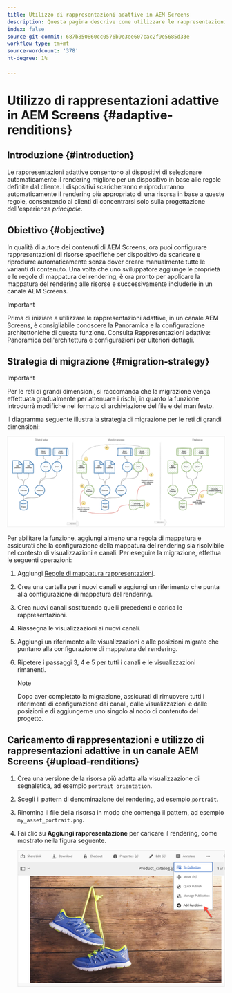 ```yaml
---
title: Utilizzo di rappresentazioni adattive in AEM Screens
description: Questa pagina descrive come utilizzare le rappresentazioni adattive in AEM Screens.
index: false
source-git-commit: 687b850860cc0576b9e3ee607cac2f9e5685d33e
workflow-type: tm+mt
source-wordcount: '378'
ht-degree: 1%

---
```


# Utilizzo di rappresentazioni adattive in AEM Screens {#adaptive-renditions}

## Introduzione {#introduction}

Le rappresentazioni adattive consentono ai dispositivi di selezionare automaticamente il rendering migliore per un dispositivo in base alle regole definite dal cliente. I dispositivi scaricheranno e riprodurranno automaticamente il rendering più appropriato di una risorsa in base a queste regole, consentendo ai clienti di concentrarsi solo sulla progettazione dell&#39;esperienza *principale*.

## Obiettivo {#objective}

In qualità di autore dei contenuti di AEM Screens, ora puoi configurare rappresentazioni di risorse specifiche per dispositivo da scaricare e riprodurre automaticamente senza dover creare manualmente tutte le varianti di contenuto.
Una volta che uno sviluppatore aggiunge le proprietà e le regole di mappatura del rendering, è ora pronto per applicare la mappatura del rendering alle risorse e successivamente includerle in un canale AEM Screens.

>[!IMPORTANT]
>Prima di iniziare a utilizzare le rappresentazioni adattive, in un canale AEM Screens, è consigliabile conoscere la Panoramica e la configurazione architettoniche di questa funzione. Consulta Rappresentazioni adattive: Panoramica dell&#39;architettura e configurazioni per ulteriori dettagli.

## Strategia di migrazione {#migration-strategy}

>[!IMPORTANT]
>Per le reti di grandi dimensioni, si raccomanda che la migrazione venga effettuata gradualmente per attenuare i rischi, in quanto la funzione introdurrà modifiche nel formato di archiviazione del file e del manifesto.

Il diagramma seguente illustra la strategia di migrazione per le reti di grandi dimensioni:

![immagine](/help/user-guide/assets/adaptive-renditions/migration-strategy1.png)

Per abilitare la funzione, aggiungi almeno una regola di mappatura e assicurati che la configurazione della mappatura del rendering sia risolvibile nel contesto di visualizzazioni e canali. Per eseguire la migrazione, effettua le seguenti operazioni:

1. Aggiungi [Regole di mappatura rappresentazioni](/help/user-guide/adaptive-renditions.md).
1. Crea una cartella per i nuovi canali e aggiungi un riferimento che punta alla configurazione di mappatura del rendering.
1. Crea nuovi canali sostituendo quelli precedenti e carica le rappresentazioni.
1. Riassegna le visualizzazioni ai nuovi canali.
1. Aggiungi un riferimento alle visualizzazioni o alle posizioni migrate che puntano alla configurazione di mappatura del rendering.
1. Ripetere i passaggi 3, 4 e 5 per tutti i canali e le visualizzazioni rimanenti.

   >[!NOTE]
   >Dopo aver completato la migrazione, assicurati di rimuovere tutti i riferimenti di configurazione dai canali, dalle visualizzazioni e dalle posizioni e di aggiungerne uno singolo al nodo di contenuto del progetto.

## Caricamento di rappresentazioni e utilizzo di rappresentazioni adattive in un canale AEM Screens {#upload-renditions}

1. Crea una versione della risorsa più adatta alla visualizzazione di segnaletica, ad esempio `portrait orientation`.

1. Scegli il pattern di denominazione del rendering, ad esempio,`portrait`.

1. Rinomina il file della risorsa in modo che contenga il pattern, ad esempio `my_asset_portrait.png`.

1. Fai clic su **Aggiungi rappresentazione** per caricare il rendering, come mostrato nella figura seguente.

   ![immagine](/help/user-guide/assets/adaptive-renditions/add-rendition.png)